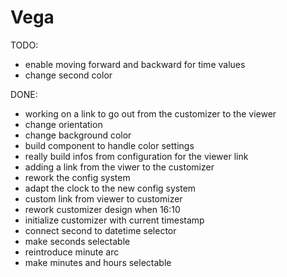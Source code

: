 # Vega

TODO:

* enable moving forward and backward for time values
* change second color

DONE:

* working on a link to go out from the customizer to the viewer
* change orientation
* change background color
* build component to handle color settings
* really build infos from configuration for the viewer link
* adding a link from the viwer to the customizer
* rework the config system
* adapt the clock to the new config system
* custom link from viewer to customizer
* rework customizer design when 16:10
* initialize customizer with current timestamp
* connect second to datetime selector
* make seconds selectable
* reintroduce minute arc
* make minutes and hours selectable
